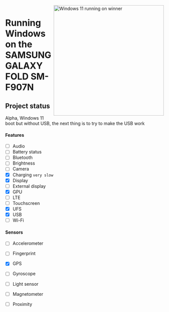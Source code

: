 <img align="right" src="https://github.com/n00b69/woa-winner/blob/main/winner.png" width="350" alt="Windows 11 running on winner">

# Running Windows on the SAMSUNG GALAXY FOLD SM-F907N

## Project status
Alpha, Windows 11 boot but without USB, the next thing is to try to make the USB work

#### Features
- [ ] Audio 
- [ ] Battery status
- [ ] Bluetooth
- [ ] Brightness
- [ ] Camera
- [x] Charging ```very slow```
- [x] Display
- [ ] External display 
- [x] GPU
- [ ] LTE 
- [ ] Touchscreen 
- [x] UFS
- [x] USB 
- [ ] Wi-Fi

#### Sensors
- [ ] Accelerometer
- [ ] Fingerprint
- [x] GPS
- [ ] Gyroscope
- [ ] Light sensor
- [ ] Magnetometer
- [ ] Proximity

